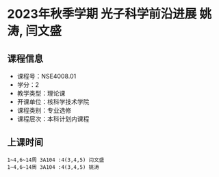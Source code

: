 # 2023年秋季学期 光子科学前沿进展 姚涛, 闫文盛






## 课程信息

- 课程号：NSE4008.01
- 学分：2
- 教学类型：理论课
- 开课单位：核科学技术学院
- 课程类别：专业选修
- 课程层次：本科计划内课程

## 上课时间

```
1~4,6~14周 3A104 :4(3,4,5) 闫文盛
1~4,6~14周 3A104 :4(3,4,5) 姚涛
```

